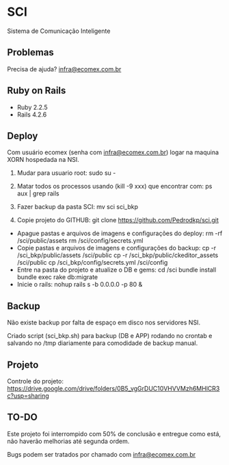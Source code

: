 SCI
================

Sistema de Comunicação Inteligente

Problemas
-------------

Precisa de ajuda? infra@ecomex.com.br

Ruby on Rails
-------------

- Ruby 2.2.5
- Rails 4.2.6

Deploy
-------------

Com usuário ecomex (senha com infra@ecomex.com.br) logar na maquina XORN hospedada na NSI.
1) Mudar para usuario root: 
   sudo su -

2) Matar todos os processos usando (kill -9 xxx) que encontrar com:
   ps aux | grep rails

3) Fazer backup da pasta SCI:
   mv sci sci_bkp

4) Copie projeto do GITHUB:
  git clone https://github.com/Pedrodkp/sci.git
- Apague pastas e arquivos de imagens e configurações do deploy:
  rm -rf /sci/public/assets
  rm /sci/config/secrets.yml
- Copie pastas e arquivos de imagens e configurações do backup:
  cp -r /sci_bkp/public/assets /sci/public
  cp -r /sci_bkp/public/ckeditor_assets /sci/public
  cp /sci_bkp/config/secrets.yml /sci/config
- Entre na pasta do projeto e atualize o DB e gems:
  cd /sci
  bundle install
  bundle exec rake db:migrate
- Inicie o rails:
  nohup rails s -b 0.0.0.0 -p 80 &

Backup
-------------

Não existe backup por falta de espaço em disco nos servidores NSI.

Criado script (sci_bkp.sh) para backup (DB e APP) rodando no crontab e salvando no /tmp diariamente para comodidade de backup manual.

Projeto
-------------

Controle do projeto:
https://drive.google.com/drive/folders/0B5_vgGrDUC10VHVVMzh6MHlCR3c?usp=sharing

TO-DO
-------------

Este projeto foi interrompido com 50% de conclusão e entregue como está, não haverão melhorias até segunda ordem.

Bugs podem ser tratados por chamado com infra@ecomex.com.br